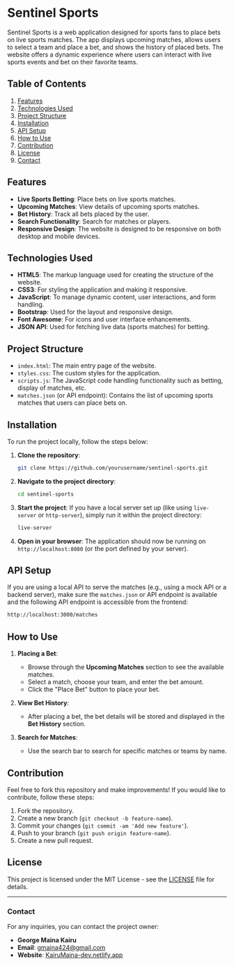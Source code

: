 
# Sentinel Sports

Sentinel Sports is a web application designed for sports fans to place bets on live sports matches. The app displays upcoming matches, allows users to select a team and place a bet, and shows the history of placed bets. The website offers a dynamic experience where users can interact with live sports events and bet on their favorite teams.

## Table of Contents 
1. [Features](#features)
2. [Technologies Used](#technologies-used)
3. [Project Structure](#project-structure)
4. [Installation](#installation)
5. [API Setup](#api-setup)
6. [How to Use](#how-to-use)
7. [Contribution](#contribution)
8. [License](#license)
9. [Contact](#contact)
## Features

- **Live Sports Betting**: Place bets on live sports matches.
- **Upcoming Matches**: View details of upcoming sports matches.
- **Bet History**: Track all bets placed by the user.
- **Search Functionality**: Search for matches or players.
- **Responsive Design**: The website is designed to be responsive on both desktop and mobile devices.

## Technologies Used

- **HTML5**: The markup language used for creating the structure of the website.
- **CSS3**: For styling the application and making it responsive.
- **JavaScript**: To manage dynamic content, user interactions, and form handling.
- **Bootstrap**: Used for the layout and responsive design.
- **Font Awesome**: For icons and user interface enhancements.
- **JSON API**: Used for fetching live data (sports matches) for betting.
  
## Project Structure

- `index.html`: The main entry page of the website.
- `styles.css`: The custom styles for the application.
- `scripts.js`: The JavaScript code handling functionality such as betting, display of matches, etc.
- `matches.json` (or API endpoint): Contains the list of upcoming sports matches that users can place bets on.

## Installation

To run the project locally, follow the steps below:

1. **Clone the repository**:
   ```bash
   git clone https://github.com/yourusername/sentinel-sports.git
   ```

2. **Navigate to the project directory**:
   ```bash
   cd sentinel-sports
   ```

3. **Start the project**: 
   If you have a local server set up (like using `live-server` or `http-server`), simply run it within the project directory:
   ```bash
   live-server
   ```

4. **Open in your browser**: 
   The application should now be running on `http://localhost:8080` (or the port defined by your server).

## API Setup

If you are using a local API to serve the matches (e.g., using a mock API or a backend server), make sure the `matches.json` or API endpoint is available and the following API endpoint is accessible from the frontend:
```bash
http://localhost:3000/matches
```

## How to Use

1. **Placing a Bet**:
   - Browse through the **Upcoming Matches** section to see the available matches.
   - Select a match, choose your team, and enter the bet amount.
   - Click the "Place Bet" button to place your bet.

2. **View Bet History**:
   - After placing a bet, the bet details will be stored and displayed in the **Bet History** section.

3. **Search for Matches**:
   - Use the search bar to search for specific matches or teams by name.

## Contribution

Feel free to fork this repository and make improvements! If you would like to contribute, follow these steps:

1. Fork the repository.
2. Create a new branch (`git checkout -b feature-name`).
3. Commit your changes (`git commit -am 'Add new feature'`).
4. Push to your branch (`git push origin feature-name`).
5. Create a new pull request.

## License

This project is licensed under the MIT License - see the [LICENSE](LICENSE) file for details.

---

### Contact

For any inquiries, you can contact the project owner:

- **George Maina Kairu**
- **Email**: gmaina424@gmail.com
- **Website**: [KairuMaina-dev.netlify.app](https://KairuMaina-dev.netlify.app)
```

